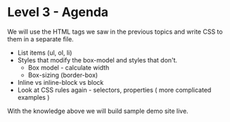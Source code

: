 # Level 3 - Agenda

We will use the HTML tags we saw in the previous topics and write CSS to them in a separate file.

 * List items (ul, ol, li)
 * Styles that modify the box-model and styles that don't.
 	* Box model - calculate width
 	* Box-sizing (border-box)
 * Inline vs inline-block vs block
 * Look at CSS rules again - selectors, properties ( more complicated examples )

With the knowledge above we will build sample demo site live.